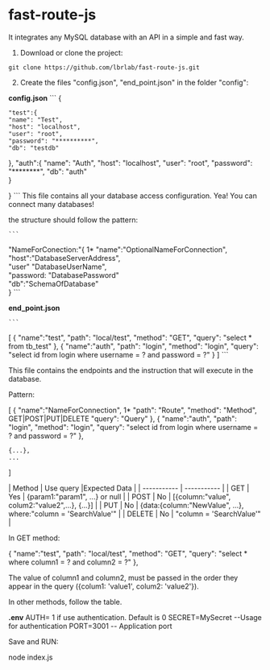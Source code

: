 # fast-route-js
 It integrates any MySQL database with an API in a simple and fast way.



1. Download or clone the project:

`git clone https://github.com/lbrlab/fast-route-js.git`

2. Create the files "config.json", "end_point.json" in the folder "config":

**config.json**
	```
{

    "test":{
    "name": "Test",
    "host": "localhost",
    "user": "root",
    "password": "**********",
    "db": "testdb"    
},
    "auth":{
    "name": "Auth",
    "host": "localhost",
    "user": "root",
    "password": "********",
    "db": "auth"    
}

}
	```
This file contains all your database access configuration. Yea! You can connect many databases!


the structure should follow the pattern:

	```
"NameForConection:"{                          1*
    "name":"OptionalNameForConnection",       
    "host":"DatabaseServerAddress",           
    "user" "DatabaseUserName",                
    "password: "DatabasePassword"             
    "db":"SchemaOfDatabase"                   
}
	```



**end_point.json**

	```
[
{
        "name":"test",
        "path": "local/test",
        "method": "GET",
        "query": "select * from tb_test"
    },
    {
        "name":"auth",
        "path": "login",
        "method": "login",
        "query": "select id from login where username = ? and password = ?"
    }
]
	```

This file contains the endpoints and the instruction that will execute in the database.

Pattern:

[
{
        "name":"NameForConnection", 1*
        "path": "Route",
        "method": "Method", GET|POST|PUT|DELETE
        "query": "Query"
    },
    {
        "name":"auth",
        "path": "login",
        "method": "login",
        "query": "select id from login where username = ? and password = ?"
    },

    {...},
    ...
]


| Method | Use query |Expected Data |
| ----------- | ----------- |
| GET | Yes | {param1:"param1", ...} or null |
| POST | No  | [{column:"value", colum2:"value2",...}, {...}] |
| PUT | No | {data:{column:"NewValue", ...}, where:"column = 'SearchValue'" |
| DELETE | No | "column = 'SearchValue'" |



In GET method: 

{
        "name":"test",
        "path": "local/test",
        "method": "GET",
        "query": "select * where column1 = ? and column2 = ?"
},

The value of column1 and column2, must be passed in the order they appear in the query ({colum1: 'value1', colum2: 'value2'}).


In other methods, follow the table.


**.env**
AUTH= 1 if use authentication. Default is 0
SECRET=MySecret --Usage for authentication
PORT=3001 -- Application port


Save and RUN:

node index.js

